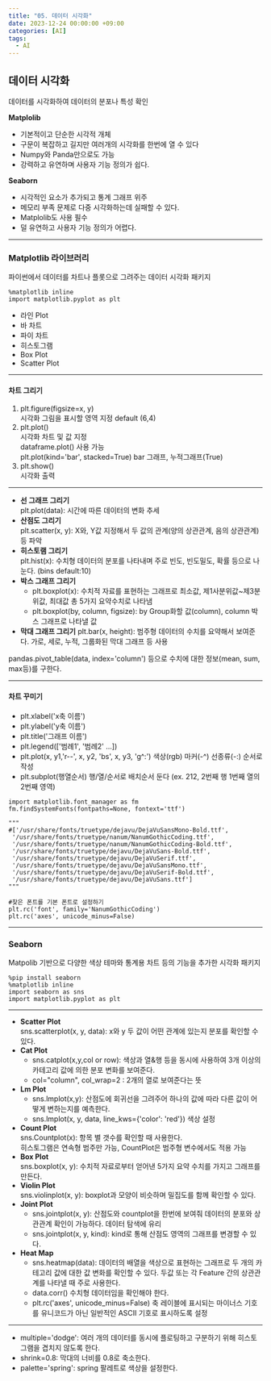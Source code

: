 ```yaml
---
title: "05. 데이터 시각화"
date: 2023-12-24 00:00:00 +09:00
categories: [AI]
tags:
  - AI
---
```


## 데이터 시각화
데이터를 시각화하여 데이터의 분포나 특성 확인

**Matplolib**
- 기본적이고 단순한 시각적 개체
- 구문이 복잡하고 길지만 여러개의 시각화를 한번에 열 수 있다
- Numpy와 Panda만으로도 가능
- 강력하고 유연하며 사용자 기능 정의가 쉽다.

**Seaborn**
- 시각적인 요소가 추가되고 통계 그래프 위주
- 메모리 부족 문제로 다중 시각화하는데 실패할 수 있다.
- Matplolib도 사용 필수
- 덜 유연하고 사용자 기능 정의가 어렵다.

***
### Matplotlib 라이브러리
파이썬에서 데이터를 차트나 플롯으로 그려주는 데이터 시각화 패키지

```Python3
%matplotlib inline
import matplotlib.pyplot as plt
```

- 라인 Plot
- 바 차트
- 파이 차트
- 히스토그램
- Box Plot
- Scatter Plot

***

#### 차트 그리기
1. plt.figure(figsize=x, y) <br/>
  시각화 그림을 표시할 영역 지정 default (6,4)
2. plt.plot() <br/>
  시각화 차트 및 값 지정 <br/>
  dataframe.plot() 사용 가능<br/>
  plt.plot(kind='bar', stacked=True) bar 그래프, 누적그래프(True)<br/>
3. plt.show() <br/>
  시각화 출력

***

- **선 그래프 그리기** <br/>
  plt.plot(data): 시간에 따른 데이터의 변화 추세
- **산점도 그리기** <br/>
  plt.scatter(x, y): X와, Y값 지정해서 두 값의 관계(양의 상관관계, 음의 상관관계) 등 파악
- **히스토램 그리기** <br/>
  plt.hist(x): 수치형 데이터의 분포를 나타내며 주로 빈도, 빈도밀도, 확률 등으로 나눈다. (bins default:10)
- **박스 그래프 그리기** <br/>
  - plt.boxplot(x): 수치적 자료를 표현하는 그래프로 최소값, 제1사분위값~제3분위값, 최대값 총 5가지 요약수치로 나타냄
  - plt.boxplot(by, column, figsize): by Group화할 값(column), column 박스 그래프로 나타낼 값
- **막대 그래프 그리기**
  plt.bar(x, height): 범주형 데이터의 수치를 요약해서 보여준다. 가로, 세로, 누적, 그룹화된 막대 그래프 등 사용

pandas.pivot_table(data, index='column') 등으로 수치에 대한 정보(mean, sum, max등)를 구한다.

***

#### 차트 꾸미기
- plt.xlabel('x축 이름')
- plt.ylabel('y축 이름')
- plt.title('그래프 이름')
- plt.legend(['범례1', '범례2' ...])
- plt.plot(x, y1,'r--', x, y2, 'bs', x, y3, 'g^:') 색상(rgb) 마커(-^) 선종류(-:) 순서로 작성
- plt.subplot(행열순서) 행/열/순서로 배치순서 둔다 (ex. 212, 2번째 행 1번째 열의 2번째 영역)

```Python3
import matplotlib.font_manager as fm
fm.findSystemFonts(fontpaths=None, fontext='ttf')

"""
#['/usr/share/fonts/truetype/dejavu/DejaVuSansMono-Bold.ttf',
 '/usr/share/fonts/truetype/nanum/NanumGothicCoding.ttf',
 '/usr/share/fonts/truetype/nanum/NanumGothicCoding-Bold.ttf',
 '/usr/share/fonts/truetype/dejavu/DejaVuSans-Bold.ttf',
 '/usr/share/fonts/truetype/dejavu/DejaVuSerif.ttf',
 '/usr/share/fonts/truetype/dejavu/DejaVuSansMono.ttf',
 '/usr/share/fonts/truetype/dejavu/DejaVuSerif-Bold.ttf',
 '/usr/share/fonts/truetype/dejavu/DejaVuSans.ttf']
"""

#찾은 폰트를 기본 폰트로 설정하기
plt.rc('font', family='NanumGothicCoding')
plt.rc('axes', unicode_minus=False)
```

***

### Seaborn
Matpolib 기반으로 다양한 색상 테마와 통계용 차트 등의 기능을 추가한 시각화 패키지

```Python3
%pip install seaborn
%matplotlib inline
import seaborn as sns
import matplotlib.pyplot as plt
```

***

- **Scatter Plot** <br/>
  sns.scatterplot(x, y, data): x와 y 두 값이 어떤 관계에 있는지 분포를 확인할 수 있다.
- **Cat Plot** <br/>
  - sns.catplot(x,y,col or row): 색상과 열&행 등을 동시에 사용하여 3개 이상의 카테고리 값에 의한 분포 변화를 보여준다.
  - col="column", col_wrap=2 : 2개의 열로 보여준다는 뜻
- **Lm Plot** <br/>
  - sns.lmplot(x,y): 산점도에 회귀선을 그려주어 하나의 값에 따라 다른 값이 어떻게 변하는지를 예측한다.
  - sns.lmplot(x, y, data, line_kws={'color': 'red'}) 색상 설정
- **Count Plot** <br/>
  sns.Countplot(x): 항목 별 갯수를 확인할 때 사용한다. <br/>
  히스토그램은 연속형 범주만 가능, CountPlot은 범주형 변수에서도 적용 가능
- **Box Plot** <br/>
  sns.boxplot(x, y): 수치적 자료로부터 얻어낸 5가지 요약 수치를 가지고 그래프를 만든다.
- **Violin Plot** <br/>
  sns.violinplot(x, y): boxplot과 모양이 비슷하며 밀집도를 함께 확인할 수 있다.
- **Joint Plot** <br/>
  - sns.jointplot(x, y): 산점도와 countplot을 한번에 보여줘 데이터의 분포와 상관관계 확인이 가능하다. 데이터 탐색에 유리
  - sns.jointplot(x, y, kind): kind로 통해 산점도 영역의 그래프를 변경할 수 있다.
- **Heat Map** <br/>
  - sns.heatmap(data): 데이터의 배열을 색상으로 표현하는 그래프로 두 개의 카테고리 값에 대한 값 변화를 확인할 수 있다.
  두값 또는 각 Feature 간의 상관관계를 나타낼 때 주로 사용한다.
  - data.corr() 수치형 데이터임을 확인해야 한다.
  - plt.rc('axes', unicode_minus=False) 축 레이블에 표시되는 마이너스 기호를 유니코드가 아닌 일반적인 ASCII 기호로 표시하도록 설정
 
***

- multiple='dodge': 여러 개의 데이터를 동시에 플로팅하고 구분하기 위해 히스토그램을 겹치지 않도록 한다.
- shrink=0.8: 막대의 너비를 0.8로 축소한다.
- palette='spring': spring 팔레트로 색상을 설정한다.
